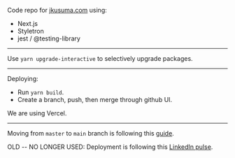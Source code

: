 Code repo for [jkusuma.com](https://jkusuma.com) using:
* Next.js
* Styletron
* jest / @testing-library

---

Use `yarn upgrade-interactive` to selectively upgrade packages.

---

Deploying:

* Run `yarn build`.
* Create a branch, push, then merge through github UI.

We are using Vercel.

---

Moving from `master` to `main` branch is following this [guide](https://pythonforundergradengineers.com/how-to-change-a-github-repo-from-master-to-main.html).

OLD -- NO LONGER USED: Deployment is following this [LinkedIn pulse](https://www.linkedin.com/pulse/deploy-nextjs-app-github-pages-federico-antu%C3%B1a).
